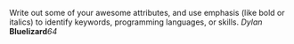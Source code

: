 Write out some of your awesome attributes, and use emphasis (like bold or italics) to identify keywords, programming languages, or skills.
*Dylan*
**Bluelizard**_64_
